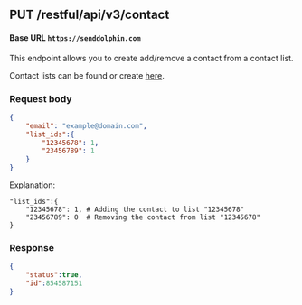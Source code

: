 ## **PUT** /restful/api/v3/contact

#### Base URL `https://senddolphin.com`

This endpoint allows you to create add/remove a contact from a contact list.

Contact lists can be found or create [here](https://senddolphin.com/my/send-mail/contacts).

### Request body

```json
{
    "email": "example@domain.com",
    "list_ids":{
        "12345678": 1,
        "23456789": 1
    }
}
```

Explanation:
```
"list_ids":{
    "12345678": 1, # Adding the contact to list "12345678"
    "23456789": 0  # Removing the contact from list "12345678"
}
```


### Response

```json
{
    "status":true,
    "id":854587151
}
```


